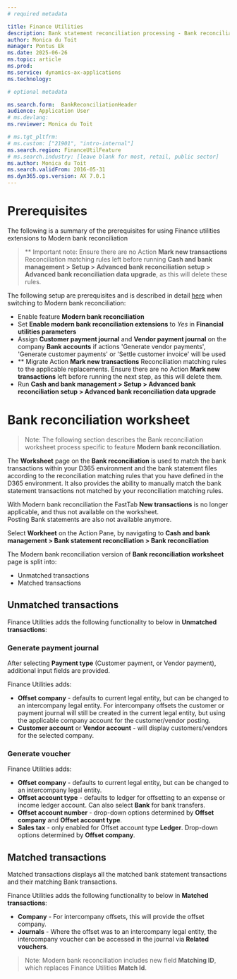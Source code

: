 ```yaml
---
# required metadata

title: Finance Utilities 
description: Bank statement reconciliation processing - Bank reconciliation worksheet 
author: Monica du Toit
manager: Pontus Ek
ms.date: 2025-06-26
ms.topic: article
ms.prod: 
ms.service: dynamics-ax-applications
ms.technology: 

# optional metadata

ms.search.form:  BankReconciliationHeader
audience: Application User
# ms.devlang: 
ms.reviewer: Monica du Toit

# ms.tgt_pltfrm: 
# ms.custom: ["21901", "intro-internal"]
ms.search.region: FinanceUtilFeature
# ms.search.industry: [leave blank for most, retail, public sector]
ms.author: Monica du Toit
ms.search.validFrom: 2016-05-31
ms.dyn365.ops.version: AX 7.0.1
---
```


# Prerequisites

The following is a summary of the prerequisites for using Finance utilities extensions to Modern bank reconciliation

> ** Important note: Ensure there are no Action **Mark new transactions** Reconciliation matching rules left before running **Cash and bank management > Setup > Advanced bank reconciliation setup > Advanced bank reconciliation data upgrade**, as this will delete these rules. 

The following setup are prerequisites and is described in detail [here](../../Setup/CASH-AND-BANK-MANAGEMENT/Modern-bank-reconciliation.md) when switching to Modern bank reconciliation:
- Enable feature **Modern bank reconciliation**
- Set **Enable modern bank reconciliation extensions** to _Yes_ in **Financial utilities parameters**
- Assign **Customer payment journal** and **Vendor payment journal** on the company **Bank accounts** if actions 'Generate vendor payments', 'Generate customer payments' or 'Settle customer invoice' will be used
- ** Migrate Action **Mark new transactions** Reconciliation matching rules to the applicable replacements. Ensure there are no Action **Mark new transactions** left before running the next step, as this will delete them.
- Run **Cash and bank management > Setup > Advanced bank reconciliation setup > Advanced bank reconciliation data upgrade**

# Bank reconciliation worksheet

> Note: The following section describes the Bank reconciliation worksheet process specific to feature **Modern bank reconciliation**.

The **Worksheet** page on the **Bank reconciliation** is used to match the bank transactions within your D365 environment and the bank statement files according to the reconciliation matching rules that you have defined in the D365 environment. It also provides the ability to manually match the bank statement transactions not matched by your reconciliation matching rules.

With Modern bank reconciliation the FastTab **New transactions** is no longer applicable, and thus not available on the worksheet. <br>
Posting Bank statements are also not available anymore.

Select **Workheet** on the Action Pane, by navigating to **Cash and bank management > Bank statement reconciliation > Bank reconciliation**

The Modern bank reconciliation version of **Bank reconciliation worksheet** page is split into:
- Unmatched transactions
- Matched transactions

## Unmatched transactions

Finance Utilities adds the following functionality to below in **Unmatched transactions**:

### Generate payment journal

After selecting **Payment type** (Customer payment, or Vendor payment), additional input fields are provided. <br> 

Finance Utilities adds:
- **Offset company** - defaults to current legal entity, but can be changed to an intercompany legal entity. For intercompany offsets the customer or payment journal will still be created in the current legal entity, but using the applicable company account for the customer/vendor posting.
- **Customer account** or **Vendor account** - will display customers/vendors for the selected company. 

### Generate voucher

Finance Utilities adds:
- **Offset company** - defaults to current legal entity, but can be changed to an intercompany legal entity.
- **Offset account type** - defaults to ledger for offsetting to an expense or income ledger account. Can also select **Bank** for bank transfers.
- **Offset account number** - drop-down options determined by **Offset company** and **Offset account type**.
- **Sales tax** - only enabled for Offset account type **Ledger**. Drop-down options determined by **Offset company**.

## Matched transactions

Matched transactions displays all the matched bank statement transactions and their matching Bank transactions.

Finance Utilities adds the following functionality to below in **Matched transactions**:
- **Company** - For intercompany offsets, this will provide the offset company.
- **Journals** - Where the offset was to an intercompany legal entity, the intercompany voucher can be accessed in the journal via **Related vouchers**.


> Note: Modern bank reconciliation includes new field **Matching ID**, which replaces Finance Utilities **Match Id**.

